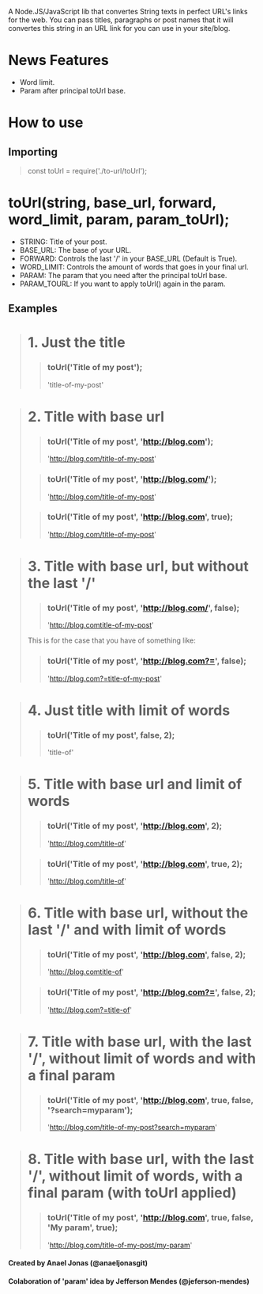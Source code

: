 A Node.JS/JavaScript lib that convertes String texts in perfect URL's links for the web. You can pass titles, paragraphs or post names that it will convertes this string in an URL link for you can use in your site/blog.

# News Features

- Word limit.
- Param after principal toUrl base.

# How to use

## Importing

> const toUrl = require('./to-url/toUrl');

# toUrl(string, base_url, forward, word_limit, param, param_toUrl);

- STRING: Title of your post.
- BASE_URL: The base of your URL.
- FORWARD: Controls the last '/' in your BASE_URL (Default is True).
- WORD_LIMIT: Controls the amount of words that goes in your final url.
- PARAM: The param that you need after the principal toUrl base.
- PARAM_TOURL: If you want to apply toUrl() again in the param.

## Examples

> # 1. Just the title
> 
>> ### toUrl('Title of my post');
>> 'title-of-my-post'

> # 2. Title with base url
>
>> ### toUrl('Title of my post', 'http://blog.com');
>> 'http://blog.com/title-of-my-post'
>
>> ### toUrl('Title of my post', 'http://blog.com/');
>> 'http://blog.com/title-of-my-post'
>
>> ### toUrl('Title of my post', 'http://blog.com', true);
>> 'http://blog.com/title-of-my-post'

> # 3. Title with base url, but without the last '/'
>
>> ### toUrl('Title of my post', 'http://blog.com/', false);
>> 'http://blog.comtitle-of-my-post'
>
> This is for the case that you have of something like:
>
>> ### toUrl('Title of my post', 'http://blog.com?=', false);
>> 'http://blog.com?=title-of-my-post'

> # 4. Just title with limit of words
>
>> ### toUrl('Title of my post', false, 2);
>> 'title-of'

> # 5. Title with base url and limit of words
>
>> ### toUrl('Title of my post', 'http://blog.com', 2);
>> 'http://blog.com/title-of'
>
>> ### toUrl('Title of my post', 'http://blog.com', true, 2);
>> 'http://blog.com/title-of'

> # 6. Title with base url, without the last '/' and with limit of words
>
>> ### toUrl('Title of my post', 'http://blog.com', false, 2);
>> 'http://blog.comtitle-of'
>
>> ### toUrl('Title of my post', 'http://blog.com?=', false, 2);
>> 'http://blog.com?=title-of'

> # 7. Title with base url, with the last '/', without limit of words and with a final param
>
>> ### toUrl('Title of my post', 'http://blog.com', true, false, '?search=myparam');
>> 'http://blog.com/title-of-my-post?search=myparam'

> # 8. Title with base url, with the last '/', without limit of words, with a final param (with toUrl applied)
>
>> ### toUrl('Title of my post', 'http://blog.com', true, false, 'My param', true);
>> 'http://blog.com/title-of-my-post/my-param'

#### Created by Anael Jonas (@anaeljonasgit)
#### Colaboration of 'param' idea by Jefferson Mendes (@jeferson-mendes)
